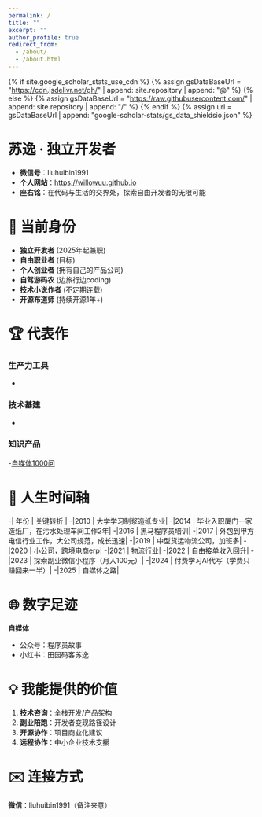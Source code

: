 ```yaml
---
permalink: /
title: ""
excerpt: ""
author_profile: true
redirect_from: 
  - /about/
  - /about.html
---
```


{% if site.google_scholar_stats_use_cdn %}
{% assign gsDataBaseUrl = "https://cdn.jsdelivr.net/gh/" | append: site.repository | append: "@" %}
{% else %}
{% assign gsDataBaseUrl = "https://raw.githubusercontent.com/" | append: site.repository | append: "/" %}
{% endif %}
{% assign url = gsDataBaseUrl | append: "google-scholar-stats/gs_data_shieldsio.json" %}

<span class='anchor' id='about-me'></span>

# 苏逸 · 独立开发者
- **微信号**：liuhuibin1991
- **个人网站**：https://willowuu.github.io
- **座右铭**：在代码与生活的交界处，探索自由开发者的无限可能


# 🚀 当前身份
- **独立开发者** (2025年起兼职)
- **自由职业者** (目标)
- **个人创业者** (拥有自己的产品公司)
- **自驾游码农** (边旅行边coding)
- **技术小说作者** (不定期连载)
- **开源布道师** (持续开源1年+)

# 🏆 代表作
### 生产力工具
-
### 技术基建
-
### 知识产品
  -[自媒体1000问](https://flowus.cn/1eccf0aa-c91d-4a12-9048-24555f4fbc02)

# 📜 人生时间轴
-| 年份 | 关键转折 |
-|2010 | 大学学习制浆造纸专业|
-|2014 | 毕业入职厦门一家造纸厂，在污水处理车间工作2年|
-|2016 | 黑马程序员培训|
-|2017 | 外包到甲方电信行业工作，大公司规范，成长迅速|
-|2019 | 中型货运物流公司，加班多|
-|2020 | 小公司，跨境电商erp|
-|2021 | 物流行业|
-|2022 | 自由接单收入回升|
-|2023 | 探索副业微信小程序（月入100元）|
-|2024 | 付费学习AI代写（学费只赚回来一半）|
-|2025 | 自媒体之路|

# 🌐 数字足迹
**自媒体**
 - 公众号：程序员故事
 - 小红书：田园码客苏逸

# 💡 我能提供的价值
1. **技术咨询**：全栈开发/产品架构  
2. **副业陪跑**：开发者变现路径设计  
3. **开源协作**：项目商业化建议  
4. **远程协作**：中小企业技术支援  

# ✉️ 连接方式
**微信**：liuhuibin1991（备注来意）
